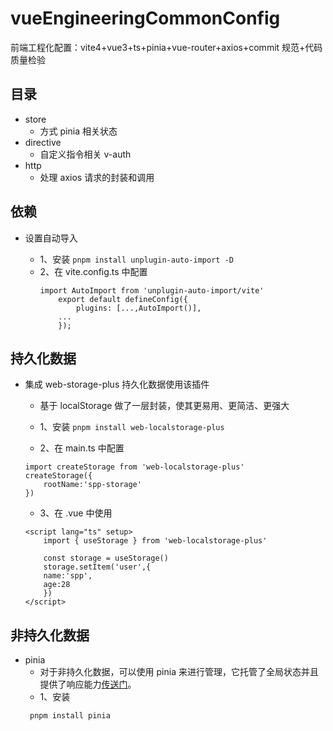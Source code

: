 # vueEngineeringCommonConfig

前端工程化配置：vite4+vue3+ts+pinia+vue-router+axios+commit 规范+代码质量检验

## 目录

- store
  - 方式 pinia 相关状态
- directive
  - 自定义指令相关 v-auth
- http
  - 处理 axios 请求的封装和调用

## 依赖

- 设置自动导入

  - 1、安装
    `pnpm install unplugin-auto-import -D`
  - 2、在 vite.config.ts 中配置
    ```
    import AutoImport from 'unplugin-auto-import/vite'
        export default defineConfig({
            plugins: [...,AutoImport()],
        ...
        });
    ```

## 持久化数据

- 集成 web-storage-plus 持久化数据使用该插件

  - 基于 localStorage 做了一层封装，使其更易用、更简洁、更强大

  - 1、安装
    `pnpm install web-localstorage-plus`
  - 2、在 main.ts 中配置

  ```
  import createStorage from 'web-localstorage-plus'
  createStorage({
      rootName:'spp-storage'
  })
  ```

  - 3、在 .vue 中使用

  ```
  <script lang="ts" setup>
      import { useStorage } from 'web-localstorage-plus'

      const storage = useStorage()
      storage.setItem('user',{
      name:'spp',
      age:28
      })
  </script>
  ```

## 非持久化数据

- pinia
  - 对于非持久化数据，可以使用 pinia 来进行管理，它托管了全局状态并且提供了响应能力[传送门](https://pinia.web3doc.top/getting-started.html)。
  - 1、安装
  ```
   pnpm install pinia
  ```
